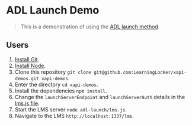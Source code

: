 # ADL Launch Demo
> This is a demonstration of using the [ADL launch method](https://github.com/adlnet/xapi-launch).

## Users
1. [Install Git](https://git-scm.com/).
1. [Install Node](https://nodejs.org/en/).
1. Clone this repository `git clone git@github.com:LearningLocker/xapi-demos.git xapi-demos`.
1. Enter the directory `cd xapi-demos`.
1. Install the dependencies `npm install`.
1. Change the `launchServerEndpoint` and `launchServerAuth` details in the [lms.js file](/lms.js).
1. Start the LMS server `node adl-launch/lms.js`.
1. Navigate to the LMS `http://localhost:1337/lms`.
